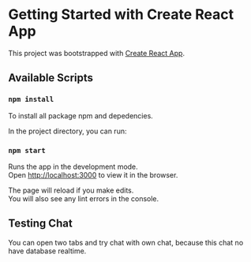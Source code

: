 # Getting Started with Create React App

This project was bootstrapped with [Create React App](https://github.com/facebook/create-react-app).

## Available Scripts


### `npm install`
To install all package npm and depedencies.

In the project directory, you can run:

### `npm start`

Runs the app in the development mode.\
Open [http://localhost:3000](http://localhost:3000) to view it in the browser.

The page will reload if you make edits.\
You will also see any lint errors in the console.

## Testing Chat

You can open two tabs and try chat with own chat, because this chat no have database realtime.

